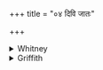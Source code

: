 +++
title = "०४ दिवि जातः"

+++

<details><summary>Whitney</summary>

### Translation
4. Born in the sky, ocean-born, brought hither out of the river, this  
gold-born shell \[is\] for us a life-prolonging amulet.

### Notes
Ppp. has *samudratas* at end of **a**, and in **c** again (as in 1  
**c**) *hiraṇyadās*. Nearly all our mss. (except O.K.), and some of  
SPP's, with the comm., read in **d** *āyuḥpr-* ⌊cf. Prāt, ii. 62 n.⌋;  
but the point is one in regard to which each ms. is wont to follow its  
own course, regardless of rule, and both editions very properly give  
*āyuṣpr-*, as required by the Prāt.
</details>

<details><summary>Griffith</summary>

Born in the heaven, sprung from the sea, brought to us hither from the flood. This gold-born Shell shall be to us an amulet to lengthen life.
</details>
